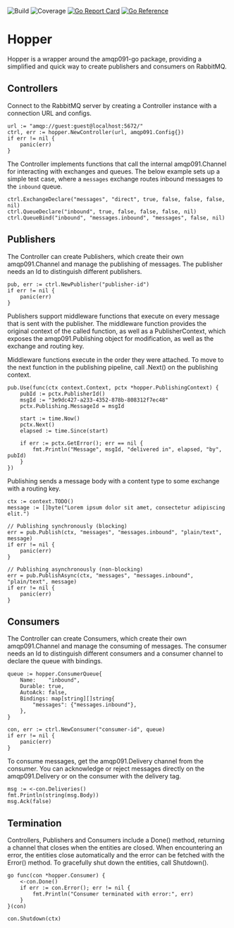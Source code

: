 ![Build](https://github.com/soreing/hopper/actions/workflows/build_status.yaml/badge.svg)
![Coverage](https://img.shields.io/endpoint?url=https://gist.githubusercontent.com/Soreing/4b6f950f01f3e6e5b9ed17b268664538/raw/hopper)
[![Go Report Card](https://goreportcard.com/badge/github.com/Soreing/hopper)](https://goreportcard.com/report/github.com/Soreing/hopper)
[![Go Reference](https://pkg.go.dev/badge/github.com/Soreing/hopper.svg)](https://pkg.go.dev/github.com/Soreing/hopper)

# Hopper
Hopper is a wrapper around the amqp091-go package, providing a simplified and quick 
way to create publishers and consumers on RabbitMQ.

## Controllers
Connect to the RabbitMQ server by creating a Controller instance with a connection 
URL and configs.
```golang
url := "amqp://guest:guest@localhost:5672/"
ctrl, err := hopper.NewController(url, amqp091.Config{})
if err != nil {
    panic(err)
}
```

The Controller implements functions that call the internal amqp091.Channel for 
interacting with exchanges and queues. The below example sets up a simple test
case, where a `messages` exchange routes inbound messages to the `inbound` queue.

```golang
ctrl.ExchangeDeclare("messages", "direct", true, false, false, false, nil)
ctrl.QueueDeclare("inbound", true, false, false, false, nil)
ctrl.QueueBind("inbound", "messages.inbound", "messages", false, nil)
```

## Publishers
The Controller can create Publishers, which create their own amqp091.Channel
and manage the publishing of messages. The publisher needs an Id to distinguish
different publishers.

```golang
pub, err := ctrl.NewPublisher("publisher-id")
if err != nil {
    panic(err)
}
```

Publishers support middleware functions that execute on every message that is 
sent with the publisher. The middleware function provides the original context
of the called function, as well as a PublisherContext, which exposes
the amqp091.Publishing object for modification, as well as the exchange 
and routing key.

Middleware functions execute in the order they were attached. To move to the
next function in the publishing pipeline, call .Next() on the publishing context.

```golang
pub.Use(func(ctx context.Context, pctx *hopper.PublishingContext) {
    pubId := pctx.PublisherId()
    msgId := "3e9dc427-a233-4352-878b-808312f7ec48"
    pctx.Publishing.MessageId = msgId

    start := time.Now()
    pctx.Next()
    elapsed := time.Since(start)

    if err := pctx.GetError(); err == nil {
        fmt.Println("Message", msgId, "delivered in", elapsed, "by", pubId)
    }
})
```

Publishing sends a message body with a content type to some exchange with a routing key. 
```golang
ctx := context.TODO()
message := []byte("Lorem ipsum dolor sit amet, consectetur adipiscing elit.")

// Publishing synchronously (blocking)
err = pub.Publish(ctx, "messages", "messages.inbound", "plain/text", message)
if err != nil {
    panic(err)
}

// Publishing asynchronously (non-blocking)
err = pub.PublishAsync(ctx, "messages", "messages.inbound", "plain/text", message)
if err != nil {
    panic(err)
}
```

## Consumers
The Controller can create Consumers, which create their own amqp091.Channel
and manage the consuming of messages. The consumer needs an Id to distinguish
different consumers and a consumer channel to declare the queue with bindings.

```golang
queue := hopper.ConsumerQueue{
    Name:    "inbound",
    Durable: true,
    AutoAck: false,
    Bindings: map[string][]string{
        "messages": {"messages.inbound"},
    },
}

con, err := ctrl.NewConsumer("consumer-id", queue)
if err != nil {
    panic(err)
}
```

To consume messages, get the amqp091.Delivery channel from the consumer. You can
acknowledge or reject messages directly on the amqp091.Delivery or on the consumer
with the delivery tag.
```golang
msg := <-con.Deliveries()
fmt.Println(string(msg.Body))
msg.Ack(false)
```

## Termination
Controllers, Publishers and Consumers include a Done() method, returning a 
channel that closes when the entities are closed. When encountering an error,
the entities close automatically and the error can be fetched with the Error()
method. To gracefully shut down the entities, call Shutdown().
```golang
go func(con *hopper.Consumer) {
    <-con.Done()
    if err := con.Error(); err != nil {
        fmt.Println("Consumer terminated with error:", err)
    }
}(con)

con.Shutdown(ctx)
```